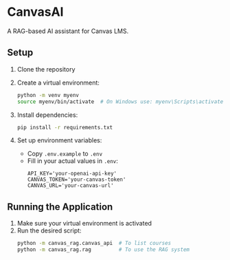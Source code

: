 # CanvasAI

A RAG-based AI assistant for Canvas LMS.

## Setup

1. Clone the repository
2. Create a virtual environment:
   ```bash
   python -m venv myenv
   source myenv/bin/activate  # On Windows use: myenv\Scripts\activate
   ```

3. Install dependencies:
   ```bash
   pip install -r requirements.txt
   ```

4. Set up environment variables:
   - Copy `.env.example` to `.env`
   - Fill in your actual values in `.env`:
     ```
     API_KEY='your-openai-api-key'
     CANVAS_TOKEN='your-canvas-token'
     CANVAS_URL='your-canvas-url'
     ```

## Running the Application

1. Make sure your virtual environment is activated
2. Run the desired script:
   ```bash
   python -m canvas_rag.canvas_api  # To list courses
   python -m canvas_rag.rag         # To use the RAG system
   ```
